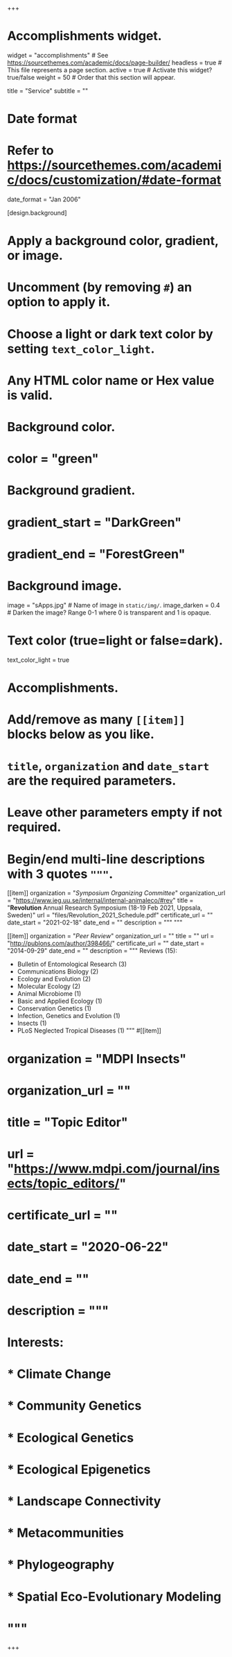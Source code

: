 +++
# Accomplishments widget.
widget = "accomplishments"  # See https://sourcethemes.com/academic/docs/page-builder/
headless = true  # This file represents a page section.
active = true  # Activate this widget? true/false
weight = 50  # Order that this section will appear.

title = "Service"
subtitle = ""

# Date format
#   Refer to https://sourcethemes.com/academic/docs/customization/#date-format
date_format = "Jan 2006"

[design.background]
  # Apply a background color, gradient, or image.
  #   Uncomment (by removing `#`) an option to apply it.
  #   Choose a light or dark text color by setting `text_color_light`.
  #   Any HTML color name or Hex value is valid.

  # Background color.
  # color = "green"
  
  # Background gradient.
  # gradient_start = "DarkGreen"
  # gradient_end = "ForestGreen"
  
  # Background image.
   image = "sApps.jpg"  # Name of image in `static/img/`.
   image_darken = 0.4  # Darken the image? Range 0-1 where 0 is transparent and 1 is opaque.

  # Text color (true=light or false=dark).
   text_color_light = true  
  
# Accomplishments.
#   Add/remove as many `[[item]]` blocks below as you like.
#   `title`, `organization` and `date_start` are the required parameters.
#   Leave other parameters empty if not required.
#   Begin/end multi-line descriptions with 3 quotes `"""`.

[[item]]
  organization = "*Symposium Organizing Committee*"
  organization_url = "https://www.ieg.uu.se/internal/internal-animaleco/#rev"
  title = "**Revolution** Annual Research Symposium (18-19 Feb 2021, Uppsala, Sweden)"
  url = "files/Revolution_2021_Schedule.pdf"
  certificate_url = ""
  date_start = "2021-02-18"
  date_end = ""
  description = """
  """


[[item]]
  organization = "*Peer Review*"
  organization_url = ""
  title = ""
  url = "http://publons.com/author/398466/"
  certificate_url = ""
  date_start = "2014-09-29"
  date_end = ""
  description = """
  Reviews (15):
  
  * Bulletin of Entomological Research (3)  
  * Communications Biology (2)  
  * Ecology and Evolution (2)  
  * Molecular Ecology (2)  
  * Animal Microbiome (1)  
  * Basic and Applied Ecology (1)
  * Conservation Genetics (1)
  * Infection, Genetics and Evolution (1)  
  * Insects (1)  
  * PLoS Neglected Tropical Diseases (1)
  """
#[[item]]
#  organization = "MDPI Insects"
#  organization_url = ""
#  title = "Topic Editor"
#  url = "https://www.mdpi.com/journal/insects/topic_editors/"
#  certificate_url = ""
#  date_start = "2020-06-22"
#  date_end = ""
#  description = """
#  Interests:
#  
#  * Climate Change
#  * Community Genetics
#  * Ecological Genetics
#  * Ecological Epigenetics
#  * Landscape Connectivity
#  * Metacommunities
#  * Phylogeography
#  * Spatial Eco-Evolutionary Modeling
#  """

+++
